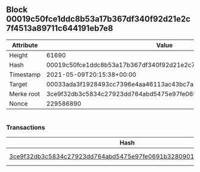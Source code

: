 ## Block 00019c50fce1ddc8b53a17b367df340f92d21e2c7f4513a89711c644191eb7e8

Attribute | Value
--- | ---
Height | 61690
Hash | 00019c50fce1ddc8b53a17b367df340f92d21e2c7f4513a89711c644191eb7e8
Timestamp | 2021-05-09T20:15:38+00:00
Target | 00033ada3f1928493cc7396e4aa46113ac43bc7ac52aab5d08e3934913716f64
Merke root | 3ce9f32db3c5834c27923dd764abd5475e97fe0691b3280901ef8dd2a7275884
Nonce | 229586890

```

```

### Transactions

Hash | Amount
--- | ---
[3ce9f32db3c5834c27923dd764abd5475e97fe0691b3280901ef8dd2a7275884](3ce9f32db3c5834c27923dd764abd5475e97fe0691b3280901ef8dd2a7275884.md) | 10.00000000 SKEPTI 
